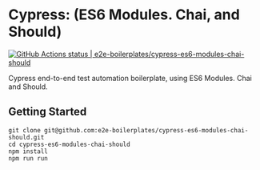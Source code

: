 # Cypress: (ES6 Modules. Chai, and Should)
[![GitHub Actions status | e2e-boilerplates/cypress-es6-modules-chai-should](https://github.com/e2e-boilerplates/cypress-es6-modules-chai-should/workflows/cypress-es6-modules-chai-should/badge.svg)](https://github.com/e2e-boilerplates/cypress-es6-modules-chai-should/actions?workflow=cypress-es6-modules-chai-should)


Cypress end-to-end test automation boilerplate, using ES6 Modules. Chai and Should.

## Getting Started

    git clone git@github.com:e2e-boilerplates/cypress-es6-modules-chai-should.git
    cd cypress-es6-modules-chai-should
    npm install
    npm run run
